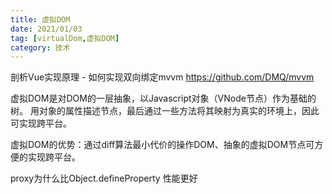 ```yaml
---
title: 虚拟DOM
date: 2021/01/03
tag: [virtualDom,虚拟DOM]
category: 技术
---
```


剖析Vue实现原理 - 如何实现双向绑定mvvm
https://github.com/DMQ/mvvm

虚拟DOM是对DOM的一层抽象，以Javascript对象（VNode节点）作为基础的树。
用对象的属性描述节点，最后通过一些方法将其映射为真实的环境上，因此可实现跨平台。

虚拟DOM的优势：通过diff算法最小代价的操作DOM、抽象的虚拟DOM节点可方便的实现跨平台。

proxy为什么比Object.defineProperty 性能更好

